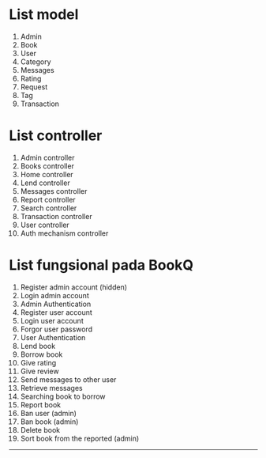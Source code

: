 # List model

1. Admin
2. Book
3. User
4. Category
5. Messages
6. Rating
7. Request
8. Tag
9. Transaction

# List controller

1. Admin controller
2. Books controller
3. Home controller
4. Lend controller
5. Messages controller
6. Report controller
7. Search controller
8. Transaction controller
9. User controller
10. Auth mechanism controller 

# List fungsional pada BookQ

1. Register admin account (hidden)
2. Login admin account
3. Admin Authentication
4. Register user account
5. Login user account
6. Forgor user password
7. User Authentication
8. Lend book
9. Borrow book
10. Give rating
11. Give review
12. Send messages to other user
13. Retrieve messages
14. Searching book to borrow
15. Report book
16. Ban user (admin)
17. Ban book (admin)
18. Delete book
19. Sort book from the reported (admin)
---